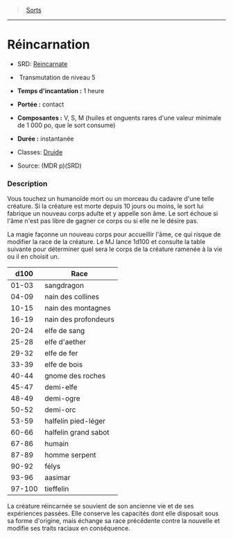 ﻿---
!SpellItem
Family: SpellHD
Name: Réincarnation
Type: Transmutation
Level: 5
CastingTime: 1 heure
Range: contact
Components: V, S, M (huiles et onguents rares d'une valeur minimale de 1 000 po, que le sort consume)
Duration: instantanée
Classes: '[Druide](hd_druid.md)'
Source: (MDR p)(SRD)
AltName: '[Reincarnate](srd_spells_reincarnate.md)'
Id: spells_hd.md#réincarnation
ParentLink: spells_hd.md#sorts
ParentName: Sorts
NameLevel: 1
Attributes:
  Name: Réincarnation
  Markdown: >+
    # <!--Name-->Réincarnation<!--/Name-->


    - SRD: <!--AltName-->[Reincarnate](srd_spells_reincarnate.md)<!--/AltName-->


    -  <!--Type-->Transmutation<!--/Type--> de niveau <!--Level-->5<!--/Level-->


    - **Temps d'incantation :** <!--CastingTime-->1 heure<!--/CastingTime-->


    - **Portée :** <!--Range-->contact<!--/Range-->


    - **Composantes :** <!--Components-->V, S, M (huiles et onguents rares d'une valeur minimale de 1 000 po, que le sort consume)<!--/Components-->


    - **Durée :** <!--Duration-->instantanée<!--/Duration-->


    - Classes: <!--Classes-->[Druide](hd_druid.md)<!--/Classes-->


    - Source: <!--Source-->(MDR p)(SRD)<!--/Source-->


    ### Description


    Vous touchez un humanoïde mort ou un morceau du cadavre d'une telle créature. Si la créature est morte depuis 10 jours ou moins, le sort lui fabrique un nouveau corps adulte et y appelle son âme. Le sort échoue si l'âme n'est pas libre de gagner ce corps ou si elle ne le désire pas.


    La magie façonne un nouveau corps pour accueillir l'âme, ce qui risque de modifier la race de la créature. Le MJ lance 1d100 et consulte la table suivante pour déterminer quel sera le corps de la créature ramenée à la vie ou il en choisit un.


    |d100|Race|

    |---|---|

    |01-03|sangdragon|

    |04-09|nain des collines|

    |10-15|nain des montagnes|

    |16-19|nain des profondeurs|

    |20-24|elfe de sang|

    |25-28|elfe d'aether|

    |29-32|elfe de fer|

    |33-39|elfe de bois|

    |40-44|gnome des roches|

    |45-47|demi-elfe|

    |48-49|demi-ogre|

    |50-52|demi-orc|

    |53-59|halfelin pied-léger|

    |60-66|halfelin grand sabot|

    |67-86|humain|

    |87-89|homme serpent|

    |90-92|félys|

    |93-96|aasimar|

    |97-100|tieffelin|


    La créature réincarnée se souvient de son ancienne vie et de ses expériences passées. Elle conserve les capacités dont elle disposait sous sa forme d'origine, mais échange sa race précédente contre la nouvelle et modifie ses traits raciaux en conséquence.

  AltName: '[Reincarnate](srd_spells_reincarnate.md)'
  Type: Transmutation
  Level: 5
  CastingTime: 1 heure
  Range: contact
  Components: V, S, M (huiles et onguents rares d'une valeur minimale de 1 000 po, que le sort consume)
  Duration: instantanée
  Classes: '[Druide](hd_druid.md)'
  Source: (MDR p)(SRD)
AttributesDictionary: >+
  Name: Réincarnation

  Markdown: >+

    # <!--Name-->Réincarnation<!--/Name-->





    - SRD: <!--AltName-->[Reincarnate](srd_spells_reincarnate.md)<!--/AltName-->





    -  <!--Type-->Transmutation<!--/Type--> de niveau <!--Level-->5<!--/Level-->





    - **Temps d'incantation :** <!--CastingTime-->1 heure<!--/CastingTime-->





    - **Portée :** <!--Range-->contact<!--/Range-->





    - **Composantes :** <!--Components-->V, S, M (huiles et onguents rares d'une valeur minimale de 1 000 po, que le sort consume)<!--/Components-->





    - **Durée :** <!--Duration-->instantanée<!--/Duration-->





    - Classes: <!--Classes-->[Druide](hd_druid.md)<!--/Classes-->





    - Source: <!--Source-->(MDR p)(SRD)<!--/Source-->





    ### Description





    Vous touchez un humanoïde mort ou un morceau du cadavre d'une telle créature. Si la créature est morte depuis 10 jours ou moins, le sort lui fabrique un nouveau corps adulte et y appelle son âme. Le sort échoue si l'âme n'est pas libre de gagner ce corps ou si elle ne le désire pas.





    La magie façonne un nouveau corps pour accueillir l'âme, ce qui risque de modifier la race de la créature. Le MJ lance 1d100 et consulte la table suivante pour déterminer quel sera le corps de la créature ramenée à la vie ou il en choisit un.





    |d100|Race|



    |---|---|



    |01-03|sangdragon|



    |04-09|nain des collines|



    |10-15|nain des montagnes|



    |16-19|nain des profondeurs|



    |20-24|elfe de sang|



    |25-28|elfe d'aether|



    |29-32|elfe de fer|



    |33-39|elfe de bois|



    |40-44|gnome des roches|



    |45-47|demi-elfe|



    |48-49|demi-ogre|



    |50-52|demi-orc|



    |53-59|halfelin pied-léger|



    |60-66|halfelin grand sabot|



    |67-86|humain|



    |87-89|homme serpent|



    |90-92|félys|



    |93-96|aasimar|



    |97-100|tieffelin|





    La créature réincarnée se souvient de son ancienne vie et de ses expériences passées. Elle conserve les capacités dont elle disposait sous sa forme d'origine, mais échange sa race précédente contre la nouvelle et modifie ses traits raciaux en conséquence.



  AltName: '[Reincarnate](srd_spells_reincarnate.md)'

  Type: Transmutation

  Level: 5

  CastingTime: 1 heure

  Range: contact

  Components: V, S, M (huiles et onguents rares d'une valeur minimale de 1 000 po, que le sort consume)

  Duration: instantanée

  Classes: '[Druide](hd_druid.md)'

  Source: (MDR p)(SRD)

---
> [Sorts](hd_spells.md)

---

# Réincarnation

- SRD: [Reincarnate](srd_spells_reincarnate.md)

-  Transmutation de niveau 5

- **Temps d'incantation :** 1 heure

- **Portée :** contact

- **Composantes :** V, S, M (huiles et onguents rares d'une valeur minimale de 1 000 po, que le sort consume)

- **Durée :** instantanée

- Classes: [Druide](hd_druid.md)

- Source: (MDR p)(SRD)

### Description

Vous touchez un humanoïde mort ou un morceau du cadavre d'une telle créature. Si la créature est morte depuis 10 jours ou moins, le sort lui fabrique un nouveau corps adulte et y appelle son âme. Le sort échoue si l'âme n'est pas libre de gagner ce corps ou si elle ne le désire pas.

La magie façonne un nouveau corps pour accueillir l'âme, ce qui risque de modifier la race de la créature. Le MJ lance 1d100 et consulte la table suivante pour déterminer quel sera le corps de la créature ramenée à la vie ou il en choisit un.

|d100|Race|
|---|---|
|01-03|sangdragon|
|04-09|nain des collines|
|10-15|nain des montagnes|
|16-19|nain des profondeurs|
|20-24|elfe de sang|
|25-28|elfe d'aether|
|29-32|elfe de fer|
|33-39|elfe de bois|
|40-44|gnome des roches|
|45-47|demi-elfe|
|48-49|demi-ogre|
|50-52|demi-orc|
|53-59|halfelin pied-léger|
|60-66|halfelin grand sabot|
|67-86|humain|
|87-89|homme serpent|
|90-92|félys|
|93-96|aasimar|
|97-100|tieffelin|

La créature réincarnée se souvient de son ancienne vie et de ses expériences passées. Elle conserve les capacités dont elle disposait sous sa forme d'origine, mais échange sa race précédente contre la nouvelle et modifie ses traits raciaux en conséquence.

